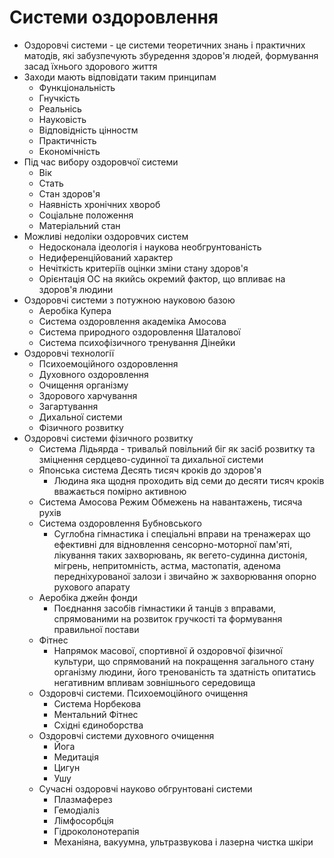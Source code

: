 # Системи оздоровлення
- Оздоровчі системи - це системи теоретичних знань і практичних матодів, які забузпечують збуредення здоров'я людей, формування засад їхнього здорового життя
- Заходи мають відповідати таким принципам
  - Функціональність
  - Гнучкість
  - Реальнісь
  - Науковість
  - Відповідність цінностм
  - Практичність
  - Економічність
- Під час вибору оздоровчої системи
  - Вік 
  - Стать
  - Стан здоров'я
  - Наявність хронічних хвороб
  - Соціальне положення
  - Матеріальний стан
- Можливі недоліки оздоровчих систем
  - Недосконала ідеологія і наукова необгрунтованість
  - Недиференційований характер
  - Нечіткість критеріїв оцінки зміни стану здоров'я
  - Орієнтація ОС на якийсь окремий фактор, що впливає на здоров'я людини
- Оздоровчі системи з потужною науковою базою
  - Аеробіка Купера
  - Система оздоровлення академіка Амосова
  - Система природного оздоровлення Шаталової
  - Система психофізичного тренування Дінейки
- Оздоровчі технології
  - Психоемоційного оздоровлення
  - Духовного оздоровлення
  - Очищення організму
  - Здорового харчування
  - Загартування
  - Дихальної системи
  - Фізичного розвитку
- Оздоровчі системи фізичного розвитку
  - Система Лідьярда - тривальй повільний біг як засіб розвитку та зміцнення сердцево-судинної та дихальної системи
  - Японська система Десять тисяч кроків до здоров'я
    - Людина яка щодня проходить від семи до десяти тисяч кроків вважається помірно активною
  - Система Амосова Режим Обмежень на навантажень, тисяча рухів
  - Система оздоровлення Бубновського
    - Суглобна гімнастика і спеціальні вправи на тренажерах що ефективні для відновлення сенсорно-моторної пам'яті, лікування таких захворювань, як вегето-судинна дистонія, мігрень, непритомність, астма, мастопатія, аденома передніхурованої залози і звичайно ж захворювання опорно рухового апарату
  - Аеробіка джейн фонди
    - Поєднання засобів гімнастики й танців з вправами, спрямованими на розвиток гручкості та формування правильної постави
  - Фітнес
    - Напрямок масової, спортивної й оздоровчої фізичної культури, що спрямований на покращення загального стану організму людини, його тренованість та здатність опитатись негативним впливам зовнішнього середовища
  - Оздоровчі системи. Психоемоційного очищення
    - Система Норбекова
    - Ментальний Фітнес
    - Східні єдиноборства
  - Оздоровчі системи духовного очищення
    - Йога 
    - Медитація
    - Цигун
    - Ушу
  - Сучасні оздоровчі науково обгрунтовані системи
    - Плазмаферез 
    - Гемодіаліз 
    - Лімфосорбція
    - Гідроколонотерапія
    - Механіяна, вакуумна, ультразвукова і лазерна чистка шкіри